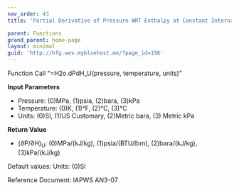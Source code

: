 ```yaml
---
nav_order: 43
title: 'Partial Derivative of Pressure WRT Enthalpy at Constant Internal Energy f(P, T)'

parent: Functions
grand_parent: home-page
layout: minimal
guid: 'http://hfg.wev.mybluehost.me/?page_id=196'
---
```


Function Call “=H2o.dPdH\_U(pressure, temperature, units)”

**Input Parameters**

- Pressure: (0)MPa, (1)psia, (2)bara, (3)kPa
- Temperature: (0)K, (1)°F, (2)°C, (3)°C
- Units: (0)SI, (1)US Customary, (2)Metric bara, (3) Metric kPa

**Return Value**

- (∂P/∂H)<sub>U</sub>: (0)MPa/(kJ/kg), (1)psia/(BTU/lbm), (2)bara/(kJ/kg), (3)kPa/(kJ/kg)

Default values: Units: (0)SI

Reference Document: IAPWS AN3-07